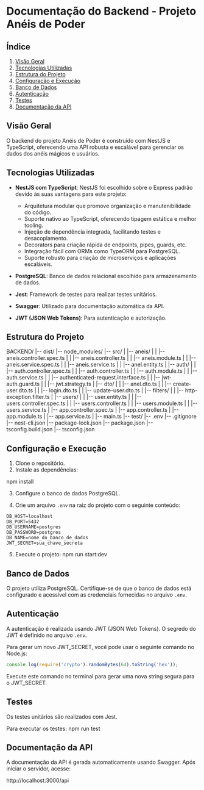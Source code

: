 # Documentação do Backend - Projeto Anéis de Poder

## Índice

1. [Visão Geral](#visão-geral)
2. [Tecnologias Utilizadas](#tecnologias-utilizadas)
3. [Estrutura do Projeto](#estrutura-do-projeto)
4. [Configuração e Execução](#configuração-e-execução)
5. [Banco de Dados](#banco-de-dados)
6. [Autenticação](#autenticação)
7. [Testes](#testes)
8. [Documentação da API](#documentação-da-api)

## Visão Geral

O backend do projeto Anéis de Poder é construído com NestJS e TypeScript, oferecendo uma API robusta e escalável para gerenciar os dados dos anéis mágicos e usuários.

## Tecnologias Utilizadas

- **NestJS com TypeScript**:
  NestJS foi escolhido sobre o Express padrão devido às suas vantagens para este projeto:

  - Arquitetura modular que promove organização e manutenibilidade do código.
  - Suporte nativo ao TypeScript, oferecendo tipagem estática e melhor tooling.
  - Injeção de dependência integrada, facilitando testes e desacoplamento.
  - Decorators para criação rápida de endpoints, pipes, guards, etc.
  - Integração fácil com ORMs como TypeORM para PostgreSQL.
  - Suporte robusto para criação de microserviços e aplicações escaláveis.

- **PostgreSQL**: Banco de dados relacional escolhido para armazenamento de dados.
- **Jest**: Framework de testes para realizar testes unitários.
- **Swagger**: Utilizado para documentação automática da API.
- **JWT (JSON Web Tokens)**: Para autenticação e autorização.

## Estrutura do Projeto

BACKEND/
|-- dist/
|-- node_modules/
|-- src/
| |-- aneis/
| | |-- aneis.controller.spec.ts
| | |-- aneis.controller.ts
| | |-- aneis.module.ts
| | |-- aneis.service.spec.ts
| | |-- aneis.service.ts
| | |-- anel.entity.ts
| |-- auth/
| | |-- auth.controller.spec.ts
| | |-- auth.controller.ts
| | |-- auth.module.ts
| | |-- auth.service.ts
| | |-- authenticated-request.interface.ts
| | |-- jwt-auth.guard.ts
| | |-- jwt.strategy.ts
| |-- dto/
| | |-- anel.dto.ts
| | |-- create-user.dto.ts
| | |-- login.dto.ts
| | |-- update-user.dto.ts
| |-- filters/
| | |-- http-exception.filter.ts
| |-- users/
| | |-- user.entity.ts
| | |-- users.controller.spec.ts
| | |-- users.controller.ts
| | |-- users.module.ts
| | |-- users.service.ts
| |-- app.controller.spec.ts
| |-- app.controller.ts
| |-- app.module.ts
| |-- app.service.ts
| |-- main.ts
|-- test/
|-- .env
|-- .gitignore
|-- nest-cli.json
|-- package-lock.json
|-- package.json
|-- tsconfig.build.json
|-- tsconfig.json

## Configuração e Execução

1. Clone o repositório.
2. Instale as dependências:

npm install

3. Configure o banco de dados PostgreSQL.

4. Crie um arquivo `.env` na raiz do projeto com o seguinte conteúdo:

```
DB_HOST=localhost
DB_PORT=5432
DB_USERNAME=postgres
DB_PASSWORD=postgres
DB_NAME=nome_do_banco_de_dados
JWT_SECRET=sua_chave_secreta

```

5. Execute o projeto:
   npm run start:dev

## Banco de Dados

O projeto utiliza PostgreSQL. Certifique-se de que o banco de dados está configurado e acessível com as credenciais fornecidas no arquivo `.env`.

## Autenticação

A autenticação é realizada usando JWT (JSON Web Tokens). O segredo do JWT é definido no arquivo `.env`.

Para gerar um novo JWT_SECRET, você pode usar o seguinte comando no Node.js:

```javascript
console.log(require('crypto').randomBytes(64).toString('hex'));
```

Execute este comando no terminal para gerar uma nova string segura para o JWT_SECRET.

## Testes

Os testes unitários são realizados com Jest.

Para executar os testes: npm run test

## Documentação da API

A documentação da API é gerada automaticamente usando Swagger. Após iniciar o servidor, acesse:

http://localhost:3000/api
